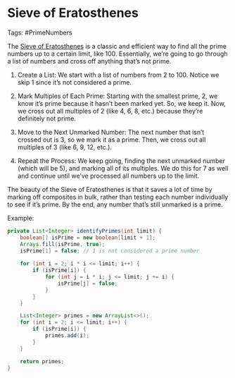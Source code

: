 # Sieve of Eratosthenes

Tags: #PrimeNumbers

The [Sieve of Eratosthenes](https://en.wikipedia.org/wiki/Sieve_of_Eratosthenes) is a classic and efficient way to find all the prime numbers up to a certain limit, like 100. Essentially, we’re going to go through a list of numbers and cross off anything that’s not prime.

1. Create a List: We start with a list of numbers from 2 to 100. Notice we skip 1 since it’s not considered a prime.

2. Mark Multiples of Each Prime:
    Starting with the smallest prime, 2, we know it’s prime because it hasn’t been marked yet. So, we keep it.
    Now, we cross out all multiples of 2 (like 4, 6, 8, etc.) because they’re definitely not prime.

3. Move to the Next Unmarked Number:
    The next number that isn’t crossed out is 3, so we mark it as a prime.
    Then, we cross out all multiples of 3 (like 6, 9, 12, etc.).

4. Repeat the Process:
    We keep going, finding the next unmarked number (which will be 5), and marking all of its multiples. We do this for 7 as well and continue until we’ve processed all numbers up to the limit.

The beauty of the Sieve of Eratosthenes is that it saves a lot of time by marking off composites in bulk, rather than testing each number individually to see if it’s prime. By the end, any number that’s still unmarked is a prime.


Example:
```java
private List<Integer> identifyPrimes(int limit) {
    boolean[] isPrime = new boolean[limit + 1];
    Arrays.fill(isPrime, true);
    isPrime[1] = false; // 1 is not considered a prime number
    
    for (int i = 2; i * i <= limit; i++) {
        if (isPrime[i]) {
            for (int j = i * i; j <= limit; j += i) {
                isPrime[j] = false;
            }
        }
    }

    List<Integer> primes = new ArrayList<>();
    for (int i = 2; i <= limit; i++) {
        if (isPrime[i]) {
            primes.add(i);
        }
    }

    return primes;
}

```